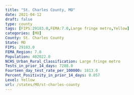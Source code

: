 ```yaml
---
title: "St. Charles County, MO"
date: 2021-04-12
draft: false
type: county
tags: [FIPS:29183.0,FEMA:7.0,Large fringe metro,Yellow]
categories: [MO]
County: St. Charles County
State: MO
FIPS: 29183.0
FEMA_Region: 7.0
Population: 402022.0
NCHS_Urban_Rural_Classification: Large fringe metro
Tests_in_prior_14_days: 7288.0
Fourteen_day_test_rate_per_100000: 1813.0
Percent_Positivity_in_prior_14_days: 0.057
Level: Yellow
url: /states/MO/st-charles-county
---
```



